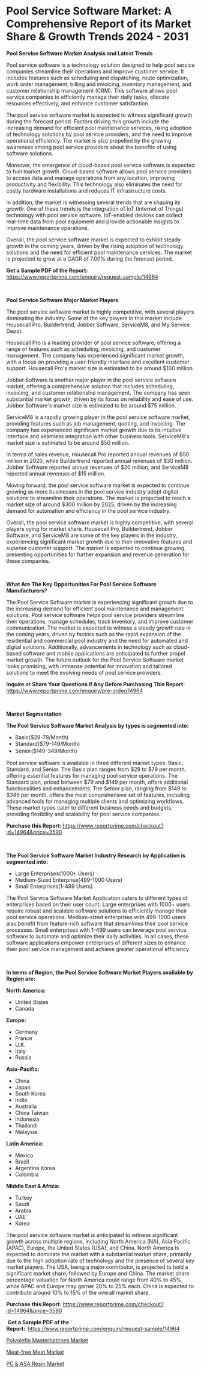 <p><h1>Pool Service Software Market: A Comprehensive Report of its Market Share & Growth Trends 2024 - 2031</h1></p><p><strong>Pool Service Software Market Analysis and Latest Trends</strong></p>
<p><p>Pool service software is a technology solution designed to help pool service companies streamline their operations and improve customer service. It includes features such as scheduling and dispatching, route optimization, work order management, billing and invoicing, inventory management, and customer relationship management (CRM). This software allows pool service companies to efficiently manage their daily tasks, allocate resources effectively, and enhance customer satisfaction.</p><p>The pool service software market is expected to witness significant growth during the forecast period. Factors driving this growth include the increasing demand for efficient pool maintenance services, rising adoption of technology solutions by pool service providers, and the need to improve operational efficiency. The market is also propelled by the growing awareness among pool service providers about the benefits of using software solutions.</p><p>Moreover, the emergence of cloud-based pool service software is expected to fuel market growth. Cloud-based software allows pool service providers to access data and manage operations from any location, improving productivity and flexibility. This technology also eliminates the need for costly hardware installations and reduces IT infrastructure costs.</p><p>In addition, the market is witnessing several trends that are shaping its growth. One of these trends is the integration of IoT (Internet of Things) technology with pool service software. IoT-enabled devices can collect real-time data from pool equipment and provide actionable insights to improve maintenance operations.</p><p>Overall, the pool service software market is expected to exhibit steady growth in the coming years, driven by the rising adoption of technology solutions and the need for efficient pool maintenance services. The market is projected to grow at a CAGR of 7.00% during the forecast period.</p></p>
<p><strong>Get a Sample PDF of the Report:&nbsp;</strong> <a href="https://www.reportprime.com/enquiry/request-sample/14964">https://www.reportprime.com/enquiry/request-sample/14964</a></p>
<p>&nbsp;</p>
<p><strong>Pool Service Software Major Market Players</strong></p>
<p><p>The pool service software market is highly competitive, with several players dominating the industry. Some of the key players in this market include Housecall Pro, Buildertrend, Jobber Software, ServiceM8, and My Service Depot.</p><p>Housecall Pro is a leading provider of pool service software, offering a range of features such as scheduling, invoicing, and customer management. The company has experienced significant market growth, with a focus on providing a user-friendly interface and excellent customer support. Housecall Pro's market size is estimated to be around $100 million.</p><p>Jobber Software is another major player in the pool service software market, offering a comprehensive solution that includes scheduling, invoicing, and customer relationship management. The company has seen substantial market growth, driven by its focus on reliability and ease of use. Jobber Software's market size is estimated to be around $75 million.</p><p>ServiceM8 is a rapidly growing player in the pool service software market, providing features such as job management, quoting, and invoicing. The company has experienced significant market growth due to its intuitive interface and seamless integration with other business tools. ServiceM8's market size is estimated to be around $50 million.</p><p>In terms of sales revenue, Housecall Pro reported annual revenues of $50 million in 2020, while Buildertrend reported annual revenues of $30 million. Jobber Software reported annual revenues of $20 million, and ServiceM8 reported annual revenues of $15 million.</p><p>Moving forward, the pool service software market is expected to continue growing as more businesses in the pool service industry adopt digital solutions to streamline their operations. The market is projected to reach a market size of around $300 million by 2025, driven by the increasing demand for automation and efficiency in the pool service industry.</p><p>Overall, the pool service software market is highly competitive, with several players vying for market share. Housecall Pro, Buildertrend, Jobber Software, and ServiceM8 are some of the key players in the industry, experiencing significant market growth due to their innovative features and superior customer support. The market is expected to continue growing, presenting opportunities for further expansion and revenue generation for these companies.</p></p>
<p>&nbsp;</p>
<p><strong>What Are The Key Opportunities For Pool Service Software Manufacturers?</strong></p>
<p><p>The Pool Service Software market is experiencing significant growth due to the increasing demand for efficient pool maintenance and management solutions. Pool service software helps pool service providers streamline their operations, manage schedules, track inventory, and improve customer communication. The market is expected to witness a steady growth rate in the coming years, driven by factors such as the rapid expansion of the residential and commercial pool industry and the need for automated and digital solutions. Additionally, advancements in technology such as cloud-based software and mobile applications are anticipated to further propel market growth. The future outlook for the Pool Service Software market looks promising, with immense potential for innovation and tailored solutions to meet the evolving needs of pool service providers.</p></p>
<p><strong>Inquire or Share Your Questions If Any Before Purchasing This Report:</strong> <a href="https://www.reportprime.com/enquiry/pre-order/14964">https://www.reportprime.com/enquiry/pre-order/14964</a></p>
<p>&nbsp;</p>
<p><strong>Market Segmentation</strong></p>
<p><strong>The Pool Service Software Market Analysis by types is segmented into:</strong></p>
<p><ul><li>Basic($29-79/Month)</li><li>Standard($79-149/Month)</li><li>Senior($149-349/Month）</li></ul></p>
<p><p>Pool service software is available in three different market types: Basic, Standard, and Senior. The Basic plan ranges from $29 to $79 per month, offering essential features for managing pool service operations. The Standard plan, priced between $79 and $149 per month, offers additional functionalities and enhancements. The Senior plan, ranging from $149 to $349 per month, offers the most comprehensive set of features, including advanced tools for managing multiple clients and optimizing workflows. These market types cater to different business needs and budgets, providing flexibility and scalability for pool service companies.</p></p>
<p><strong>Purchase this Report:&nbsp;</strong><a href="https://www.reportprime.com/checkout?id=14964&price=3590">https://www.reportprime.com/checkout?id=14964&price=3590</a></p>
<p>&nbsp;</p>
<p><strong>The Pool Service Software Market Industry Research by Application is segmented into:</strong></p>
<p><ul><li>Large Enterprises(1000+ Users)</li><li>Medium-Sized Enterprise(499-1000 Users)</li><li>Small Enterprises(1-499 Users)</li></ul></p>
<p><p>The Pool Service Software Market Application caters to different types of enterprises based on their user count. Large enterprises with 1000+ users require robust and scalable software solutions to efficiently manage their pool service operations. Medium-sized enterprises with 499-1000 users also benefit from feature-rich software that streamlines their pool service processes. Small enterprises with 1-499 users can leverage pool service software to automate and optimize their daily activities. In all cases, these software applications empower enterprises of different sizes to enhance their pool service management and achieve greater operational efficiency.</p></p>
<p>&nbsp;</p>
<p><strong>In terms of Region, the Pool Service Software Market Players available by Region are:</strong></p>
<p>
    <p> <strong> North America: </strong>
        <ul>
            <li>United States</li>
            <li>Canada</li>
        </ul>
        </p> 
    <p> <strong> Europe: </strong>
        <ul>
            <li>Germany</li>
            <li>France</li>
            <li>U.K.</li>
            <li>Italy</li>
            <li>Russia</li>
        </ul>
        </p> 
    <p> <strong> Asia-Pacific: </strong>
        <ul>
            <li>China</li>
            <li>Japan</li>
            <li>South Korea</li>
            <li>India</li>
            <li>Australia</li>
            <li>China Taiwan</li>
            <li>Indonesia</li>
            <li>Thailand</li>
            <li>Malaysia</li>
        </ul>
        </p> 
    <p> <strong> Latin America: </strong>
        <ul>
            <li>Mexico</li>
            <li>Brazil</li>
            <li>Argentina Korea</li>
            <li>Colombia</li>
        </ul>
        </p> 
    <p> <strong> Middle East & Africa: </strong>
        <ul>
            <li>Turkey</li>
            <li>Saudi</li>
            <li>Arabia</li>
            <li>UAE</li>
            <li>Korea</li>
        </ul>
    </p>
    </p>
<p><p>The pool service software market is anticipated to witness significant growth across multiple regions, including North America (NA), Asia Pacific (APAC), Europe, the United States (USA), and China. North America is expected to dominate the market with a substantial market share, primarily due to the high adoption rate of technology and the presence of several key market players. The USA, being a major contributor, is projected to hold a significant market share, followed by Europe and China. The market share percentage valuation for North America could range from 40% to 45%, while APAC and Europe may garner 20% to 25% each. China is expected to contribute around 10% to 15% of the overall market share.</p></p>
<p><strong>Purchase this Report: </strong><a href="https://www.reportprime.com/checkout?id=14964&price=3590">https://www.reportprime.com/checkout?id=14964&price=3590</a></p>
<p>&nbsp;<strong>Get a Sample PDF of the Report:&nbsp;&nbsp;</strong><a href="https://www.reportprime.com/enquiry/request-sample/14964">https://www.reportprime.com/enquiry/request-sample/14964</a></p>
<p><strong></strong></p>
<p><p><a href="https://www.linkedin.com/pulse/polyolefin-masterbatches-market-challenges-opportunities-yfoqe?trackingId=YS6PuroSSOupeCfzXg27zA%3D%3D">Polyolefin Masterbatches Market</a></p><p><a href="https://www.linkedin.com/pulse/meat-free-meat-market-size-furnishes-valuable-information-ojbse?trackingId=b%2Bh%2FP86hQ3C0TjKgjrV4Nw%3D%3D">Meat-free Meat Market</a></p><p><a href="https://www.linkedin.com/pulse/pc-amp-asa-resin-market-research-report-provides-critical-puqee?trackingId=RgnUFAlqSBKYYLHVAXxK8Q%3D%3D">PC & ASA Resin Market</a></p></p>
